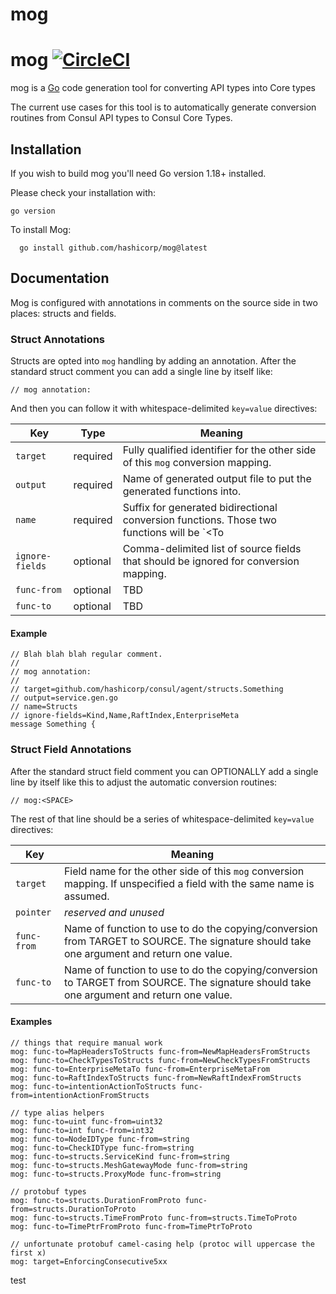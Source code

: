 # mog

mog [![CircleCI](https://circleci.com/gh/hashicorp/mog.svg?style=svg)](https://circleci.com/gh/hashicorp/mog)
====

mog is a [Go](http://www.golang.org) code generation tool for converting API types into Core types

The current use cases for this tool is to automatically generate conversion
routines from Consul API types to Consul Core Types.

## Installation

If you wish to build mog you'll need Go version 1.18+ installed.

Please check your installation with:

```
go version
```

To install Mog:

```
  go install github.com/hashicorp/mog@latest
```

## Documentation

Mog is configured with annotations in comments on the source side in two places: structs and fields.

### Struct Annotations

Structs are opted into `mog` handling by adding an annotation. After the
standard struct comment you can add a single line by itself like:

    // mog annotation:

And then you can follow it with whitespace-delimited `key=value` directives:

| Key             | Type     | Meaning                                                                                 |
| --------------- | -------- | --------------------------------------------------------------------------------------- |
| `target`        | required | Fully qualified identifier for the other side of this `mog` conversion mapping.         |
| `output`        | required | Name of generated output file to put the generated functions into.                      |
| `name`          | required | Suffix for generated bidirectional conversion functions. Those two functions will be `<StructName><To|From><NameSuffix>`. |
| `ignore-fields` | optional | Comma-delimited list of source fields that should be ignored for conversion mapping.    |
| `func-from`     | optional | TBD |
| `func-to`       | optional | TBD |

#### Example

    // Blah blah blah regular comment.
    //
    // mog annotation:
    //
    // target=github.com/hashicorp/consul/agent/structs.Something
    // output=service.gen.go
    // name=Structs
    // ignore-fields=Kind,Name,RaftIndex,EnterpriseMeta
    message Something {

### Struct Field Annotations

After the standard struct field comment you can OPTIONALLY add a single line by
itself like this to adjust the automatic conversion routines:

    // mog:<SPACE>

The rest of that line should be a series of whitespace-delimited `key=value`
directives:

| Key         | Meaning                                                                                                                                  |
| ------------| ---------------------------------------------------------------------------------------------------------------------------------------- |
| `target`    | Field name for the other side of this `mog` conversion mapping. If unspecified a field with the same name is assumed.                    |
| `pointer`   | _reserved and unused_                                                                                                                    |
| `func-from` | Name of function to use to do the copying/conversion from TARGET to SOURCE. The signature should take one argument and return one value. |
| `func-to`   | Name of function to use to do the copying/conversion to TARGET from SOURCE. The signature should take one argument and return one value. |

#### Examples

    // things that require manual work
    mog: func-to=MapHeadersToStructs func-from=NewMapHeadersFromStructs
    mog: func-to=CheckTypesToStructs func-from=NewCheckTypesFromStructs
    mog: func-to=EnterpriseMetaTo func-from=EnterpriseMetaFrom
    mog: func-to=RaftIndexToStructs func-from=NewRaftIndexFromStructs
    mog: func-to=intentionActionToStructs func-from=intentionActionFromStructs

    // type alias helpers
    mog: func-to=uint func-from=uint32
    mog: func-to=int func-from=int32
    mog: func-to=NodeIDType func-from=string
    mog: func-to=CheckIDType func-from=string
    mog: func-to=structs.ServiceKind func-from=string
    mog: func-to=structs.MeshGatewayMode func-from=string
    mog: func-to=structs.ProxyMode func-from=string

    // protobuf types
    mog: func-to=structs.DurationFromProto func-from=structs.DurationToProto
    mog: func-to=structs.TimeFromProto func-from=structs.TimeToProto
    mog: func-to=TimePtrFromProto func-from=TimePtrToProto

    // unfortunate protobuf camel-casing help (protoc will uppercase the first x)
    mog: target=EnforcingConsecutive5xx
test
